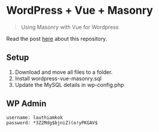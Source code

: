 # WordPress + Vue + Masonry

> Using Masonry with Vue for Wordpress

Read the post [here](https://www.codementor.io/lautiamkok/using-masonry-with-vue-for-wordpress-ntmm3lh76) about this repository.

## Setup

1. Download and move all files to a folder.
2. Install wordpress-vue-masonry.sql
3. Update the MySQL details in wp-config.php

## WP Admin

```
username: lauthiamkok
password: *3Z2Mdg$bjniZ)(o!yPKGAV$
```
